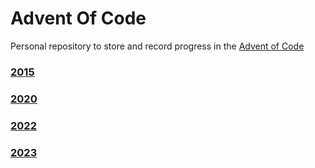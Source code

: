 # Advent Of Code

Personal repository to store and record progress in the [Advent of Code](https://adventofcode.com)

### [2015](./2015/README.md)

### [2020](./2020/README.md)

### [2022](./2022/README.md)

### [2023](./2023/README.md)